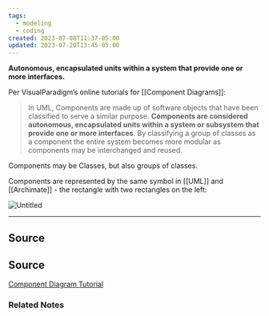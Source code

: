 ```yaml
---
tags:
  - modeling
  - coding
created: 2023-07-08T11:37-05:00
updated: 2023-07-20T13:45-05:00
---
```

**Autonomous, encapsulated units within a system that provide one or more interfaces.**

Per VisualParadigm’s online tutorials for [[Component Diagrams]]:

> In UML, Components are made up of software objects that have been classified to serve a similar purpose. **Components are considered autonomous, encapsulated units within a system or subsystem that provide one or more interfaces**. By classifying a group of classes as a component the entire system becomes more modular as components may be interchanged and reused.
> 

Components may be Classes, but also groups of classes. 

Components are represented by the same symbol in [[UML]] and [[Archimate]] - the rectangle with two rectangles on the left:

![Untitled](Untitled%2047.png)

---

## Source

## Source

[Component Diagram Tutorial](https://online.visual-paradigm.com/diagrams/tutorials/component-diagram-tutorial/)

### Related Notes